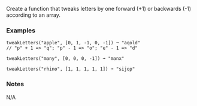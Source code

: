 Create a function that tweaks letters by one forward (+1) or backwards (-1) according to an array.


### Examples ###
    tweakLetters("apple", [0, 1, -1, 0, -1]) ➞ "aqold"
    // "p" + 1 => "q"; "p" - 1 => "o"; "e" - 1 => "d"

    tweakLetters("many", [0, 0, 0, -1]) ➞ "manx"

    tweakLetters("rhino", [1, 1, 1, 1, 1]) ➞ "sijop"


### Notes ###
N/A
